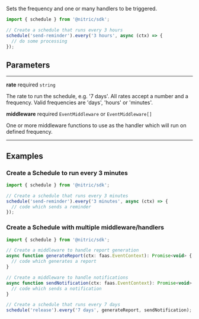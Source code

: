 Sets the frequency and one or many handlers to be triggered.

```javascript
import { schedule } from '@nitric/sdk';

// Create a schedule that runs every 3 hours
schedule('send-reminder').every('3 hours', async (ctx) => {
  // do some processing
});
```

## Parameters

---

**rate** required `string`

The rate to run the schedule, e.g. '7 days'. All rates accept a number and a frequency. Valid frequencies are 'days', 'hours' or 'minutes'.

**middleware** required `EventMiddleware` or `EventMiddleware[]`

One or more middleware functions to use as the handler which will run on defined frequency.

---

## Examples

### Create a Schedule to run every 3 minutes

```javascript
import { schedule } from '@nitric/sdk';

// Create a schedule that runs every 3 minutes
schedule('send-reminder').every('3 minutes', async (ctx) => {
  // code which sends a reminder
});
```

### Create a Schedule with multiple middleware/handlers

```javascript
import { schedule } from '@nitric/sdk';

// Create a middleware to handle report generation
async function generateReport(ctx: faas.EventContext): Promise<void> {
  // code which generates a report
}

// Create a middleware to handle notifications
async function sendNotification(ctx: faas.EventContext): Promise<void> {
  // code which sends a notification
}

// Create a schedule that runs every 7 days
schedule('release').every('7 days', generateReport, sendNotification);
```
